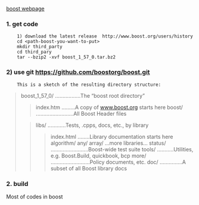 

 [boost webpage](http://www.boost.org/)


### 1. get code
        1) download the latest release  http://www.boost.org/users/history
        cd <path-boost-you-want-to-put>
        mkdir third_party
        cd third_pary
        tar --bzip2 -xvf boost_1_57_0.tar.bz2
### 2) use git  https://github.com/boostorg/boost.git


        This is a sketch of the resulting directory structure:

> boost_1_57_0/ .................The “boost root directory”
> > index.htm .........A copy of www.boost.org starts here
> > boost/ .........................All Boost Header files
>
> > libs/ ............Tests, .cpps, docs, etc., by library
> > > index.html ........Library documentation starts here
> > > algorithm/
> > > any/
> > > array/
> > > …more libraries…
> > status/ .........................Boost-wide test suite
> > tools/ ...........Utilities, e.g. Boost.Build, quickbook, bcp
> > more/ ..........................Policy documents, etc.
> > doc/ ...............A subset of all Boost library docs

### 2. build
   Most of codes in boost 